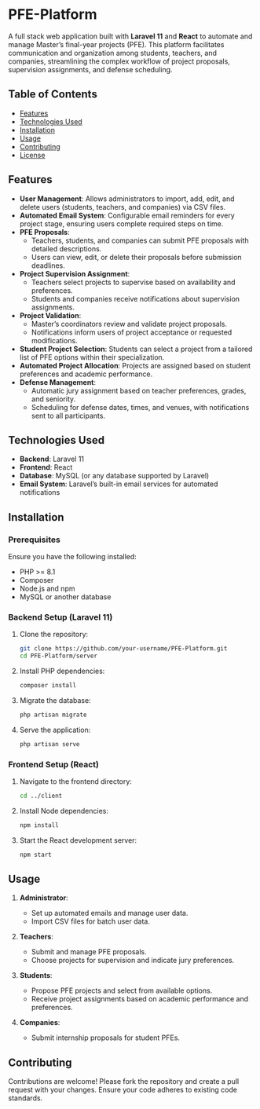 # PFE-Platform

A full stack web application built with **Laravel 11** and **React** to automate and manage Master’s final-year projects (PFE). This platform facilitates communication and organization among students, teachers, and companies, streamlining the complex workflow of project proposals, supervision assignments, and defense scheduling.

## Table of Contents
- [Features](#features)
- [Technologies Used](#technologies-used)
- [Installation](#installation)
- [Usage](#usage)
- [Contributing](#contributing)
- [License](#license)

## Features

- **User Management**: Allows administrators to import, add, edit, and delete users (students, teachers, and companies) via CSV files.
- **Automated Email System**: Configurable email reminders for every project stage, ensuring users complete required steps on time.
- **PFE Proposals**:
  - Teachers, students, and companies can submit PFE proposals with detailed descriptions.
  - Users can view, edit, or delete their proposals before submission deadlines.
- **Project Supervision Assignment**:
  - Teachers select projects to supervise based on availability and preferences.
  - Students and companies receive notifications about supervision assignments.
- **Project Validation**:
  - Master’s coordinators review and validate project proposals.
  - Notifications inform users of project acceptance or requested modifications.
- **Student Project Selection**: Students can select a project from a tailored list of PFE options within their specialization.
- **Automated Project Allocation**: Projects are assigned based on student preferences and academic performance.
- **Defense Management**:
  - Automatic jury assignment based on teacher preferences, grades, and seniority.
  - Scheduling for defense dates, times, and venues, with notifications sent to all participants.

## Technologies Used

- **Backend**: Laravel 11
- **Frontend**: React
- **Database**: MySQL (or any database supported by Laravel)
- **Email System**: Laravel’s built-in email services for automated notifications

## Installation

### Prerequisites
Ensure you have the following installed:
- PHP >= 8.1
- Composer
- Node.js and npm
- MySQL or another database

### Backend Setup (Laravel 11)

1. Clone the repository:
   ```bash
   git clone https://github.com/your-username/PFE-Platform.git
   cd PFE-Platform/server
   ```

2. Install PHP dependencies:
   ```bash
   composer install
   ```

4. Migrate the database:
   ```bash
   php artisan migrate
   ```

5. Serve the application:
   ```bash
   php artisan serve
   ```

### Frontend Setup (React)

1. Navigate to the frontend directory:
   ```bash
   cd ../client
   ```

2. Install Node dependencies:
   ```bash
   npm install
   ```

3. Start the React development server:
   ```bash
   npm start
   ```

## Usage

1. **Administrator**:
   - Set up automated emails and manage user data.
   - Import CSV files for batch user data.

2. **Teachers**:
   - Submit and manage PFE proposals.
   - Choose projects for supervision and indicate jury preferences.

3. **Students**:
   - Propose PFE projects and select from available options.
   - Receive project assignments based on academic performance and preferences.

4. **Companies**:
   - Submit internship proposals for student PFEs.

## Contributing

Contributions are welcome! Please fork the repository and create a pull request with your changes. Ensure your code adheres to existing code standards.
